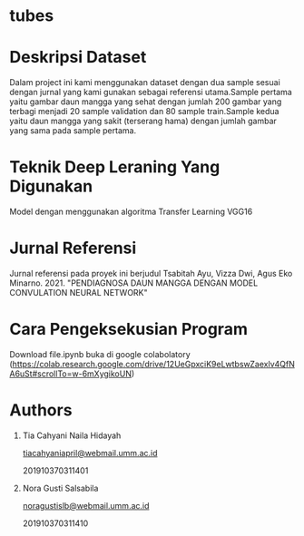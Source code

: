# tubes
# Deskripsi Dataset
Dalam project ini kami menggunakan dataset dengan dua sample sesuai dengan jurnal yang kami gunakan sebagai referensi utama.Sample pertama yaitu gambar daun mangga yang sehat  dengan jumlah 200 gambar yang terbagi menjadi 20 sample validation dan 80 sample train.Sample kedua yaitu daun mangga yang sakit (terserang hama) dengan jumlah gambar yang sama pada sample pertama. 


# Teknik Deep Leraning Yang Digunakan
Model dengan menggunakan algoritma Transfer Learning VGG16

# Jurnal Referensi
Jurnal referensi pada proyek ini berjudul Tsabitah Ayu, Vizza Dwi, Agus Eko Minarno. 2021. "PENDIAGNOSA DAUN MANGGA DENGAN MODEL CONVULATION NEURAL NETWORK"

# Cara Pengeksekusian Program
Download file.ipynb buka di google colabolatory (https://colab.research.google.com/drive/12UeGpxciK9eLwtbswZaexlv4QfNA6uSt#scrollTo=w-6mXygikoUN)

# Authors
1. Tia Cahyani Naila Hidayah

   tiacahyaniapril@webmail.umm.ac.id

   201910370311401
   
2. Nora Gusti Salsabila

   noragustislb@webmail.umm.ac.id

   201910370311410
